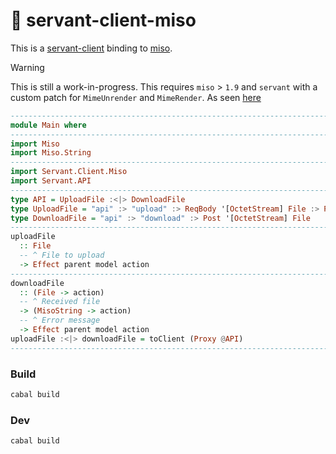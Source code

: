 🍜 servant-client-miso
===================================

This is a [servant-client](https://github.com/haskell-servant/servant) binding to [miso](https://github.com/dmjio/miso).

> [!WARNING]
> This is still a work-in-progress. This requires `miso` > `1.9` and `servant` with a custom patch for `MimeUnrender` and `MimeRender`. As seen [here](https://github.com/haskell-servant/servant/pull/1840)



```haskell
-----------------------------------------------------------------------------
module Main where
-----------------------------------------------------------------------------
import Miso
import Miso.String
-----------------------------------------------------------------------------
import Servant.Client.Miso
import Servant.API
-----------------------------------------------------------------------------
type API = UploadFile :<|> DownloadFile
type UploadFile = "api" :> "upload" :> ReqBody '[OctetStream] File :> PostNoContent
type DownloadFile = "api" :> "download" :> Post '[OctetStream] File
-----------------------------------------------------------------------------
uploadFile
  :: File
  -- ^ File to upload
  -> Effect parent model action
-----------------------------------------------------------------------------
downloadFile
  :: (File -> action)
  -- ^ Received file
  -> (MisoString -> action)
  -- ^ Error message
  -> Effect parent model action
uploadFile :<|> downloadFile = toClient (Proxy @API)
-----------------------------------------------------------------------------
```

### Build

```bash
cabal build
```

### Dev

```bash
cabal build
```
